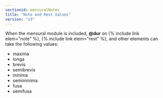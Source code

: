 ```yaml
---
sectionid: mensuralNotes
title: "Note and Rest Values"
version: "v3"
---
```


When the mensural module is included, **@dur** on {% include link elem="note" %}, {% include link elem="rest" %}, and other elements can take the following values:

- maxima
- longa
- brevis
- semibrevis
- minima
- semiminima
- fusa
- semifusa